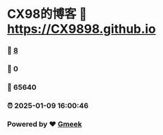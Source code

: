 # CX98的博客 :link: https://CX9898.github.io 
### :page_facing_up: [8](https://CX9898.github.io/tag.html) 
### :speech_balloon: 0 
### :hibiscus: 65640 
### :alarm_clock: 2025-01-09 16:00:46 
### Powered by :heart: [Gmeek](https://github.com/Meekdai/Gmeek)

